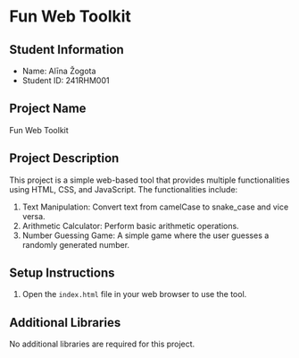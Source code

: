 # Fun Web Toolkit

## Student Information
- Name: Alīna Žogota
- Student ID: 241RHM001

## Project Name
Fun Web Toolkit

## Project Description
This project is a simple web-based tool that provides multiple functionalities using HTML, CSS, and JavaScript. The functionalities include:
1. Text Manipulation: Convert text from camelCase to snake_case and vice versa.
2. Arithmetic Calculator: Perform basic arithmetic operations.
3. Number Guessing Game: A simple game where the user guesses a randomly generated number.

## Setup Instructions
1. Open the `index.html` file in your web browser to use the tool.

## Additional Libraries
No additional libraries are required for this project.
